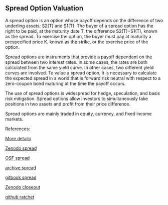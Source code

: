 ## Spread Option Valuation
   
A spread option is an option whose payoff depends on the difference of two underling assets: S2(T) and S1(T). The buyer of a spread option has the right to 
be paid, at the maturity date T, the difference S2(T)−S1(T), known as the spread. To exercise the option, the buyer must pay at maturity a prespecified price K, known as the strike, or the exercise price of the option.

Spread options are instruments that provide a payoff dependent on the spread between two interest
rates. In some cases, the rates are both calculated from the same yield curve. In other cases, two
different yield curves are involved. To value a spread option, it is necessary to calculate the expected
spread in a world that is forward risk neutral with respect to a zero-coupon bond maturing at the time
the payoff occurs.


The use of spread options is widespread for hedge, speculation, and basis risk mitigation. Spread options allow investors to simultaneously take positions in two assets and profit from their price 
difference.

Spread options are mainly traded in equity, currency, and fixed income markets. 
 


References:
   
[More details](./EqSpread-16.pdf)   
 
   
[Zenodo spread](https://zenodo.org/record/5759678#.YpPfDcPMKUk)

[OSF spread](https://osf.io/4kcrh/download)

[archive spread](https://ia803404.us.archive.org/12/items/eq-spread-16/EqSpread-archive.pdf)  

[gitbook spread](https://deripricing.gitbook.io/spread-option-pricing/)

[Zenodo closeout](https://zenodo.org/record/6585388#.YpDwxagpDq4)

[github ratchet](https://github.com/timxiao1203/Ratchet-Swap-)
